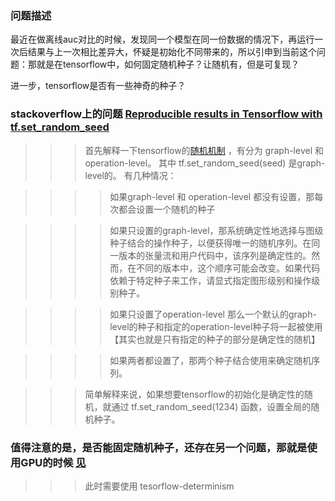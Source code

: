 ### 问题描述
 最近在做离线auc对比的时候，发现同一个模型在同一份数据的情况下，再运行一次后结果与上一次相比差异大，怀疑是初始化不同带来的，所以引申到当前这个问题：那就是在tensorflow中，如何固定随机种子？让随机有，但是可复现？
 
 进一步，tensorflow是否有一些神奇的种子？

### stackoverflow上的问题  [Reproducible results in Tensorflow with tf.set_random_seed](https://stackoverflow.com/questions/51249811/reproducible-results-in-tensorflow-with-tf-set-random-seed)
>>>首先解释一下tensorflow的[随机机制](https://www.tensorflow.org/api_docs/python/tf/compat/v1/set_random_seed) ，有分为 graph-level 和 operation-level。
>>>其中 tf.set_random_seed(seed) 是graph-level的。
>>>有几种情况：

>>>> 如果graph-level 和 operation-level 都没有设置，那每次都会设置一个随机的种子

>>>> 如果只设置的graph-level，那系统确定性地选择与图级种子结合的操作种子，以便获得唯一的随机序列。在同一版本的张量流和用户代码中，该序列是确定性的。然而，在不同的版本中，这个顺序可能会改变。如果代码依赖于特定种子来工作，请显式指定图形级别和操作级别种子。

>>>> 如果只设置了operation-level 那么一个默认的graph-level的种子和指定的operation-level种子将一起被使用【其实也就是只有指定的种子的部分是确定性的随机】

>>>>如果两者都设置了，那两个种子结合使用来确定随机序列。

>>>简单解释来说，如果想要tensorflow的初始化是确定性的随机，就通过 tf.set_random_seed(1234) 函数，设置全局的随机种子。

### 值得注意的是，是否能固定随机种子，还存在另一个问题，那就是使用GPU的时候 [见](https://github.com/keras-team/keras/issues/12800)
>>> 此时需要使用 tesorflow-determinism
